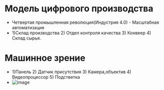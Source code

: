 # Модель цифрового производства
* Четвертая промышленная революция(Индустрия 4.0) - Масштабная автоматизация
* 1)Склад производства 2) Отдел контроля качества 3) Конвеер 4) Склад сырья.
# Машинное зрение
* 1)Панель 2) Датчик присутствия 3) Камера,объектив 4) Видеопроцессор 5) Подстветка
* ![image](https://user-images.githubusercontent.com/97594146/188415533-ddbfa501-bfa6-4628-88d4-eac560ec9a0a.png)

